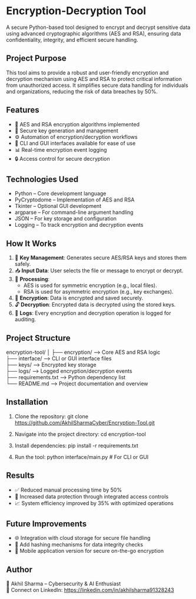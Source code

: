 
Encryption-Decryption Tool
==========================

A secure Python-based tool designed to encrypt and decrypt sensitive data using advanced cryptographic algorithms (AES and RSA), ensuring data confidentiality, integrity, and efficient secure handling.

Project Purpose
---------------
This tool aims to provide a robust and user-friendly encryption and decryption mechanism using AES and RSA to protect critical information from unauthorized access. It simplifies secure data handling for individuals and organizations, reducing the risk of data breaches by 50%.

Features
--------
- 🔐 AES and RSA encryption algorithms implemented
- 🔑 Secure key generation and management
- ⚙️ Automation of encryption/decryption workflows
- 📁 CLI and GUI interfaces available for ease of use
- 📊 Real-time encryption event logging
- 🔒 Access control for secure decryption

Technologies Used
-----------------
- Python – Core development language
- PyCryptodome – Implementation of AES and RSA
- Tkinter – Optional GUI development
- argparse – For command-line argument handling
- JSON – For key storage and configuration
- Logging – To track encryption and decryption events

How It Works
------------
1. 🔑 **Key Management**: Generates secure AES/RSA keys and stores them safely.
2. 📥 **Input Data**: User selects the file or message to encrypt or decrypt.
3. 🔁 **Processing**:
   - AES is used for symmetric encryption (e.g., local files).
   - RSA is used for asymmetric encryption (e.g., key exchanges).
4. 🔐 **Encryption**: Data is encrypted and saved securely.
5. 🔓 **Decryption**: Encrypted data is decrypted using the stored keys.
6. 📃 **Logs**: Every encryption and decryption operation is logged for auditing.

Project Structure
-----------------
encryption-tool/
│
├── encryption/           --> Core AES and RSA logic  
├── interface/            --> CLI or GUI interface files  
├── keys/                 --> Encrypted key storage  
├── logs/                 --> Logged encryption/decryption events  
├── requirements.txt      --> Python dependency list  
└── README.md             --> Project documentation and overview  

Installation
------------
1. Clone the repository:
   git clone https://github.com/AkhilSharmaCyber/Encryption-Tool.git

2. Navigate into the project directory:
   cd encryption-tool

3. Install dependencies:
   pip install -r requirements.txt

4. Run the tool:
   python interface/main.py  # For CLI or GUI

Results
-------
- ✅ Reduced manual processing time by 50%
- 🔐 Increased data protection through integrated access controls
- 📈 System efficiency improved by 35% with optimized operations

Future Improvements
-------------------
- 🌐 Integration with cloud storage for secure file handling
- 🧪 Add hashing mechanisms for data integrity checks
- 📱 Mobile application version for secure on-the-go encryption

Author
------
👤 Akhil Sharma – Cybersecurity & AI Enthusiast  
📎 Connect on LinkedIn: https://linkedin.com/in/akhilsharma91328243
